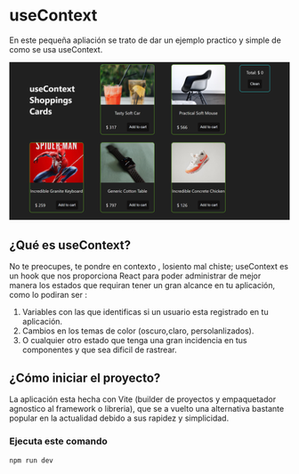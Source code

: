 # useContext
En este pequeña apliación se trato de dar un ejemplo practico y simple de como se usa useContext.
<div>
<p style = 'text-align:center;'>
<img src="https://github.com/sergio-jc/useContext-Shoppings-Cards/blob/main/src/assets/useContext.png" alt="JuveYell" width="900px">
</p>
</div>

## ¿Qué es useContext?
No te preocupes, te pondre en contexto , losiento mal chiste; useContext es un hook que nos proporciona React para poder administrar de mejor 
manera los estados que requiran tener un gran alcance en tu aplicación,  como lo podiran ser : 
1. Variables con las que identificas si un usuario esta registrado en tu aplicación.
2. Cambios en los temas de color (oscuro,claro, persolanlizados).
3. O cualquier otro estado que tenga una gran incidencia en tus componentes y que sea dificil de rastrear.
## ¿Cómo iniciar el proyecto?
La aplicación esta hecha con Vite (builder de proyectos y empaquetador agnostico al framework o libreria), que se a vuelto una alternativa bastante popular en la actualidad debido a sus rapidez y simplicidad.

### Ejecuta este comando

```
npm run dev
```  
